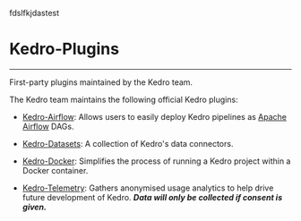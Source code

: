 fdslfkjdastest

# Kedro-Plugins
---

First-party plugins maintained by the Kedro team.

The Kedro team maintains the following official Kedro plugins:

* [Kedro-Airflow](https://github.com/kedro-org/kedro-plugins/tree/main/kedro-airflow): Allows users to easily deploy Kedro pipelines as [Apache Airflow](https://github.com/apache/airflow) DAGs.

* [Kedro-Datasets](https://github.com/kedro-org/kedro-plugins/tree/main/kedro-datasets): A collection of Kedro's data connectors.

* [Kedro-Docker](https://github.com/kedro-org/kedro-plugins/tree/main/kedro-docker): Simplifies the process of running a Kedro project within a Docker container.

* [Kedro-Telemetry](https://github.com/kedro-org/kedro-plugins/tree/main/kedro-telemetry): Gathers anonymised usage analytics to help drive future development of Kedro. ***Data will only be collected if consent is given.***
